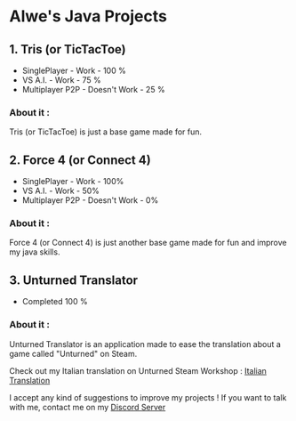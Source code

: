 # Alwe's Java Projects
## 1. Tris (or TicTacToe)
   - SinglePlayer - Work - 100 %
   - VS A.I. - Work - 75 %
   - Multiplayer P2P - Doesn't Work - 25 %
    
   ### About it :
   Tris (or TicTacToe) is just a base game made for fun.
    
## 2. Force 4 (or Connect 4)
   - SinglePlayer - Work - 100%
   - VS A.I. - Work - 50%
   - Multiplayer P2P - Doesn't Work - 0%
    
   ### About it :
   Force 4 (or Connect 4) is just another base game made for fun and improve my java skills.
    
## 3. Unturned Translator
   - Completed 100 %
    
   ### About it :
   Unturned Translator is an application made to ease the translation about a game called "Unturned" on Steam.
   
   Check out my Italian translation on Unturned Steam Workshop : [Italian Translation](https://steamcommunity.com/sharedfiles/filedetails/?id=1080625737)

I accept any kind of suggestions to improve my projects !
If you want to talk with me, contact me on my [Discord Server](https://discord.gg/cM3C8Qm) 

